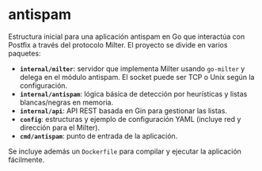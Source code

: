 # antispam

Estructura inicial para una aplicación antispam en Go que interactúa con Postfix a través del protocolo Milter. El proyecto se divide en varios paquetes:

- **`internal/milter`**: servidor que implementa Milter usando `go-milter` y delega en el módulo antispam. El socket puede ser TCP o Unix según la configuración.
- **`internal/antispam`**: lógica básica de detección por heurísticas y listas blancas/negras en memoria.
- **`internal/api`**: API REST basada en Gin para gestionar las listas.
- **`config`**: estructuras y ejemplo de configuración YAML (incluye red y dirección para el Milter).
- **`cmd/antispam`**: punto de entrada de la aplicación.

Se incluye además un `Dockerfile` para compilar y ejecutar la aplicación fácilmente.
